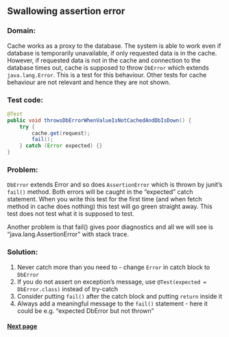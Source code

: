 ## Swallowing assertion error


### Domain:

Cache works as a proxy to the database. The system is able to work even if database is temporarily unavailable, if only requested data is in the cache. However, if requested data is not in the cache and connection to the database times out, cache is supposed to throw ```DbError``` which extends ```java.lang.Error```. This is a test for this behaviour. Other tests for cache behaviour are not relevant and hence they are not shown.


### Test code:

```java
@Test
public void throwsDbErrorWhenValueIsNotCachedAndDbIsDown() {
    try {
        cache.get(request);
        fail();
    } catch (Error expected) {}
}
```


### Problem:

```DbError``` extends Error and so does ```AssertionError``` which is thrown by junit’s ```fail()``` method. Both errors will be caught in the “expected” catch statement. When you write this test for the first time (and when fetch method in cache does nothing) this test will go green straight away. This test does not test what it is supposed to test.

Another problem is that fail() gives poor diagnostics and all we will see is “java.lang.AssertionError” with stack trace.


### Solution:

1. Never catch more than you need to - change ```Error``` in catch block to ```DbError```
2. If you do not assert on exception’s message, use ```@Test(expected = DbError.class)``` instead of try-catch
3. Consider putting ```fail()``` after the catch block and putting ```return``` inside it
4. Always add a meaningful message to the ```fail()``` statement - here it could be e.g. “expected DbError but not thrown”


#### [Next page](https://github.com/Jarcionek/Bad-Practices-of-Testing/blob/master/src/java/presentation/_12_mocking_data_objects/description.md)

